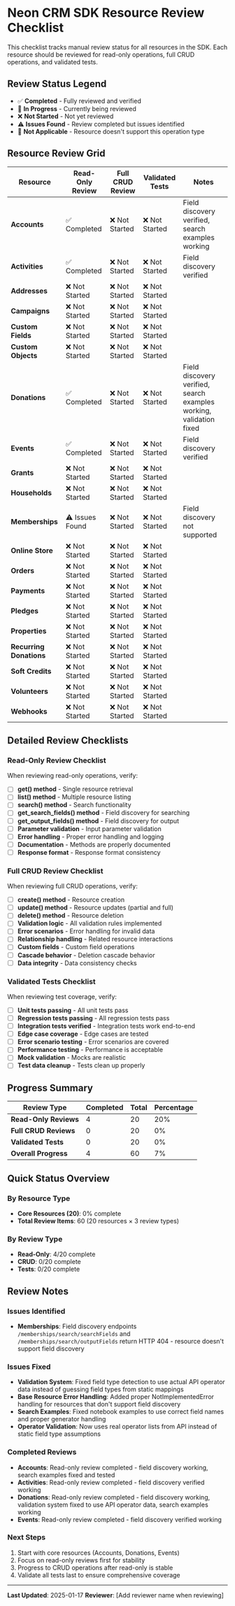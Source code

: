 # Neon CRM SDK Resource Review Checklist

This checklist tracks manual review status for all resources in the SDK. Each resource should be reviewed for read-only operations, full CRUD operations, and validated tests.

## Review Status Legend
- ✅ **Completed** - Fully reviewed and verified
- 🔄 **In Progress** - Currently being reviewed
- ❌ **Not Started** - Not yet reviewed
- ⚠️ **Issues Found** - Review completed but issues identified
- 🚫 **Not Applicable** - Resource doesn't support this operation type

## Resource Review Grid

| Resource | Read-Only Review | Full CRUD Review | Validated Tests | Notes |
|----------|-----------------|-----------------|-----------------|-------|
| **Accounts** | ✅ Completed | ❌ Not Started | ❌ Not Started | Field discovery verified, search examples working |
| **Activities** | ✅ Completed | ❌ Not Started | ❌ Not Started | Field discovery verified |
| **Addresses** | ❌ Not Started | ❌ Not Started | ❌ Not Started | |
| **Campaigns** | ❌ Not Started | ❌ Not Started | ❌ Not Started | |
| **Custom Fields** | ❌ Not Started | ❌ Not Started | ❌ Not Started | |
| **Custom Objects** | ❌ Not Started | ❌ Not Started | ❌ Not Started | |
| **Donations** | ✅ Completed | ❌ Not Started | ❌ Not Started | Field discovery verified, search examples working, validation fixed |
| **Events** | ✅ Completed | ❌ Not Started | ❌ Not Started | Field discovery verified |
| **Grants** | ❌ Not Started | ❌ Not Started | ❌ Not Started | |
| **Households** | ❌ Not Started | ❌ Not Started | ❌ Not Started | |
| **Memberships** | ⚠️ Issues Found | ❌ Not Started | ❌ Not Started | Field discovery not supported |
| **Online Store** | ❌ Not Started | ❌ Not Started | ❌ Not Started | |
| **Orders** | ❌ Not Started | ❌ Not Started | ❌ Not Started | |
| **Payments** | ❌ Not Started | ❌ Not Started | ❌ Not Started | |
| **Pledges** | ❌ Not Started | ❌ Not Started | ❌ Not Started | |
| **Properties** | ❌ Not Started | ❌ Not Started | ❌ Not Started | |
| **Recurring Donations** | ❌ Not Started | ❌ Not Started | ❌ Not Started | |
| **Soft Credits** | ❌ Not Started | ❌ Not Started | ❌ Not Started | |
| **Volunteers** | ❌ Not Started | ❌ Not Started | ❌ Not Started | |
| **Webhooks** | ❌ Not Started | ❌ Not Started | ❌ Not Started | |

## Detailed Review Checklists

### Read-Only Review Checklist
When reviewing read-only operations, verify:

- [ ] **get() method** - Single resource retrieval
- [ ] **list() method** - Multiple resource listing
- [ ] **search() method** - Search functionality
- [ ] **get_search_fields() method** - Field discovery for searching
- [ ] **get_output_fields() method** - Field discovery for output
- [ ] **Parameter validation** - Input parameter validation
- [ ] **Error handling** - Proper error handling and logging
- [ ] **Documentation** - Methods are properly documented
- [ ] **Response format** - Response format consistency

### Full CRUD Review Checklist
When reviewing full CRUD operations, verify:

- [ ] **create() method** - Resource creation
- [ ] **update() method** - Resource updates (partial and full)
- [ ] **delete() method** - Resource deletion
- [ ] **Validation logic** - All validation rules implemented
- [ ] **Error scenarios** - Error handling for invalid data
- [ ] **Relationship handling** - Related resource interactions
- [ ] **Custom fields** - Custom field operations
- [ ] **Cascade behavior** - Deletion cascade behavior
- [ ] **Data integrity** - Data consistency checks

### Validated Tests Checklist
When reviewing test coverage, verify:

- [ ] **Unit tests passing** - All unit tests pass
- [ ] **Regression tests passing** - All regression tests pass
- [ ] **Integration tests verified** - Integration tests work end-to-end
- [ ] **Edge case coverage** - Edge cases are tested
- [ ] **Error scenario testing** - Error scenarios are covered
- [ ] **Performance testing** - Performance is acceptable
- [ ] **Mock validation** - Mocks are realistic
- [ ] **Test data cleanup** - Tests clean up properly

## Progress Summary

| Review Type | Completed | Total | Percentage |
|-------------|-----------|-------|------------|
| **Read-Only Reviews** | 4 | 20 | 20% |
| **Full CRUD Reviews** | 0 | 20 | 0% |
| **Validated Tests** | 0 | 20 | 0% |
| **Overall Progress** | 4 | 60 | 7% |

## Quick Status Overview

### By Resource Type
- **Core Resources (20)**: 0% complete
- **Total Review Items**: 60 (20 resources × 3 review types)

### By Review Type
- **Read-Only**: 4/20 complete
- **CRUD**: 0/20 complete
- **Tests**: 0/20 complete

## Review Notes

### Issues Identified
<!-- Add notes about specific issues found during reviews -->
- **Memberships**: Field discovery endpoints `/memberships/search/searchFields` and `/memberships/search/outputFields` return HTTP 404 - resource doesn't support field discovery

### Issues Fixed
- **Validation System**: Fixed field type detection to use actual API operator data instead of guessing field types from static mappings
- **Base Resource Error Handling**: Added proper NotImplementedError handling for resources that don't support field discovery
- **Search Examples**: Fixed notebook examples to use correct field names and proper generator handling
- **Operator Validation**: Now uses real operator lists from API instead of static field type assumptions

### Completed Reviews
<!-- Add notes about successfully completed reviews -->
- **Accounts**: Read-only review completed - field discovery working, search examples fixed and tested
- **Activities**: Read-only review completed - field discovery verified working
- **Donations**: Read-only review completed - field discovery working, validation system fixed to use API operator data, search examples working
- **Events**: Read-only review completed - field discovery verified working

### Next Steps
1. Start with core resources (Accounts, Donations, Events)
2. Focus on read-only reviews first for stability
3. Progress to CRUD operations after read-only is stable
4. Validate all tests last to ensure comprehensive coverage

---

**Last Updated**: 2025-01-17
**Reviewer**: [Add reviewer name when reviewing]
